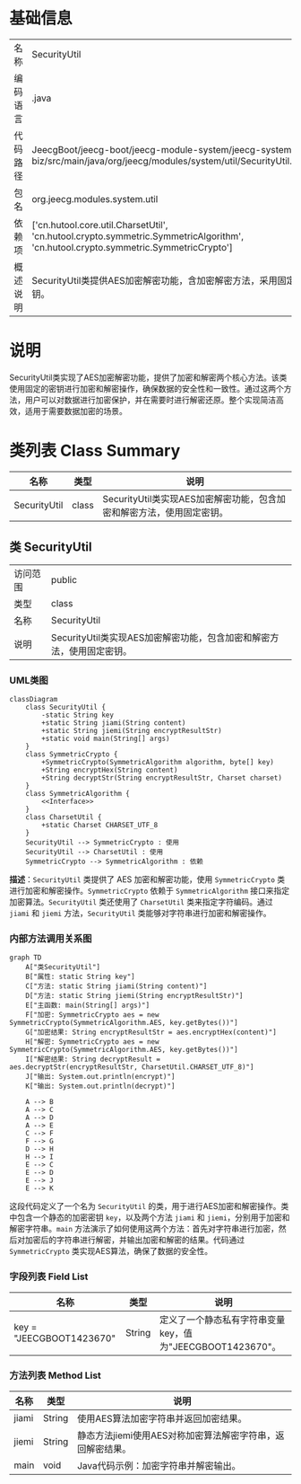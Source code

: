 # 基础信息

|      |      |
|------|------|
| 名称 | SecurityUtil |
| 编码语言 | .java |
| 代码路径 | JeecgBoot/jeecg-boot/jeecg-module-system/jeecg-system-biz/src/main/java/org/jeecg/modules/system/util/SecurityUtil.java |
| 包名 | org.jeecg.modules.system.util |
| 依赖项 | ['cn.hutool.core.util.CharsetUtil', 'cn.hutool.crypto.symmetric.SymmetricAlgorithm', 'cn.hutool.crypto.symmetric.SymmetricCrypto'] |
| 概述说明 | SecurityUtil类提供AES加密解密功能，含加密解密方法，采用固定密钥。 |

# 说明

SecurityUtil类实现了AES加密解密功能，提供了加密和解密两个核心方法。该类使用固定的密钥进行加密和解密操作，确保数据的安全性和一致性。通过这两个方法，用户可以对数据进行加密保护，并在需要时进行解密还原。整个实现简洁高效，适用于需要数据加密的场景。

# 类列表 Class Summary

| 名称   | 类型  | 说明 |
|-------|------|-------------|
| SecurityUtil | class | SecurityUtil类实现AES加密解密功能，包含加密和解密方法，使用固定密钥。 |



## 类 SecurityUtil

|      |      |
|------|------|
| 访问范围 | public |
| 类型 | class |
| 名称 | SecurityUtil |
| 说明 | SecurityUtil类实现AES加密解密功能，包含加密和解密方法，使用固定密钥。 |


### UML类图

```mermaid
classDiagram
    class SecurityUtil {
        -static String key
        +static String jiami(String content)
        +static String jiemi(String encryptResultStr)
        +static void main(String[] args)
    }
    class SymmetricCrypto {
        +SymmetricCrypto(SymmetricAlgorithm algorithm, byte[] key)
        +String encryptHex(String content)
        +String decryptStr(String encryptResultStr, Charset charset)
    }
    class SymmetricAlgorithm {
        <<Interface>>
    }
    class CharsetUtil {
        +static Charset CHARSET_UTF_8
    }
    SecurityUtil --> SymmetricCrypto : 使用
    SecurityUtil --> CharsetUtil : 使用
    SymmetricCrypto --> SymmetricAlgorithm : 依赖
```

**描述**：`SecurityUtil` 类提供了 AES 加密和解密功能，使用 `SymmetricCrypto` 类进行加密和解密操作。`SymmetricCrypto` 依赖于 `SymmetricAlgorithm` 接口来指定加密算法。`SecurityUtil` 类还使用了 `CharsetUtil` 类来指定字符编码。通过 `jiami` 和 `jiemi` 方法，`SecurityUtil` 类能够对字符串进行加密和解密操作。


### 内部方法调用关系图

```mermaid
graph TD
    A["类SecurityUtil"]
    B["属性: static String key"]
    C["方法: static String jiami(String content)"]
    D["方法: static String jiemi(String encryptResultStr)"]
    E["主函数: main(String[] args)"]
    F["加密: SymmetricCrypto aes = new SymmetricCrypto(SymmetricAlgorithm.AES, key.getBytes())"]
    G["加密结果: String encryptResultStr = aes.encryptHex(content)"]
    H["解密: SymmetricCrypto aes = new SymmetricCrypto(SymmetricAlgorithm.AES, key.getBytes())"]
    I["解密结果: String decryptResult = aes.decryptStr(encryptResultStr, CharsetUtil.CHARSET_UTF_8)"]
    J["输出: System.out.println(encrypt)"]
    K["输出: System.out.println(decrypt)"]

    A --> B
    A --> C
    A --> D
    A --> E
    C --> F
    F --> G
    D --> H
    H --> I
    E --> C
    E --> D
    E --> J
    E --> K
```

这段代码定义了一个名为 `SecurityUtil` 的类，用于进行AES加密和解密操作。类中包含一个静态的加密密钥 `key`，以及两个方法 `jiami` 和 `jiemi`，分别用于加密和解密字符串。`main` 方法演示了如何使用这两个方法：首先对字符串进行加密，然后对加密后的字符串进行解密，并输出加密和解密的结果。代码通过 `SymmetricCrypto` 类实现AES算法，确保了数据的安全性。

### 字段列表 Field List

| 名称  | 类型  | 说明 |
|-------|-------|------|
| key = "JEECGBOOT1423670" | String | 定义了一个静态私有字符串变量key，值为"JEECGBOOT1423670"。 |

### 方法列表 Method List

| 名称  | 类型  | 说明 |
|-------|-------|------|
| jiami | String | 使用AES算法加密字符串并返回加密结果。 |
| jiemi | String | 静态方法jiemi使用AES对称加密算法解密字符串，返回解密结果。 |
| main | void | Java代码示例：加密字符串并解密输出。 |




